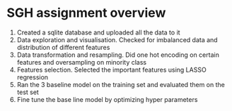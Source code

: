 # SGH assignment overview

1) Created a sqlite database and uploaded all the data to it 
2) Data exploration and visualisation. Checked for imbalanced data and distribution of different features 
3) Data transformation and resampling. Did one hot encoding on certain features and oversampling on minority class
4) Features selection. Selected the important features using LASSO regression 
5) Ran the 3 baseline model on the training set and evaluated them on the test set
6) Fine tune the base line model by optimizing hyper parameters 
